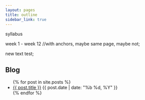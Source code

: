 ```yaml
---
layout: pages
title: outline
sidebar_link: true
---
```


syllabus

week 1 - week 12 //with anchors, maybe same page, maybe not; 

new text test; 

## Blog

<ul class="post-list">
	{% for post in site.posts %}
	<li>
		<a href="{{ post.url | prepend: site.baseurl | prepend: site.url }}">{{ post.title }}</a> <time datetime="{{ post.date | date_to_xmlschema }}">{{ post.date | date: "%b %d, %Y" }}</time>
	</li>
	{% endfor %}
</ul>
